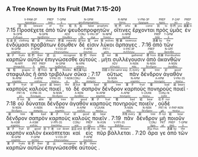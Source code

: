 ### A Tree Known by Its Fruit (Mat 7:15-20)

7:15 <RUBY><ruby><ruby><span class='verb'>Προσέχετε</span><rt>提防 beware</rt></ruby><rt><a href='https://bible.fhl.net/new/s.php?N=0&k=04337&m='>προσέχω</a></rt></ruby><rt>V-PAM-2P</rt></RUBY> <RUBY><ruby><ruby>ἀπὸ<rt>of</rt></ruby><rt><a href='https://bible.fhl.net/new/s.php?N=0&k=00575&m='>ἀπό</a></rt></ruby><rt>PREP</rt></RUBY> <RUBY><ruby><ruby>τῶν<rt>the</rt></ruby><rt><a href='https://bible.fhl.net/new/s.php?N=0&k=03588&m='>ὁ</a></rt></ruby><rt>T-GPM</rt></RUBY> <RUBY><ruby><ruby>ψευδοπροφητῶν<rt>假先知 false prophets</rt></ruby><rt><a href='https://bible.fhl.net/new/s.php?N=0&k=05578&m='>ψευδοπροφήτης</a></rt></ruby><rt>N-GPM</rt></RUBY> , <RUBY><ruby><ruby>οἵτινες<rt>他們 who</rt></ruby><rt><a href='https://bible.fhl.net/new/s.php?N=0&k=03748&m='>ὅστις</a></rt></ruby><rt>R-NPM</rt></RUBY> <RUBY><ruby><ruby><span class='verb'>ἔρχονται</span><rt>來 come</rt></ruby><rt><a href='https://bible.fhl.net/new/s.php?N=0&k=02064&m='>ἔρχομαι</a></rt></ruby><rt>V-PNI-3P</rt></RUBY> <RUBY><ruby><ruby>πρὸς<rt>到 to</rt></ruby><rt><a href='https://bible.fhl.net/new/s.php?N=0&k=04314&m='>πρός</a></rt></ruby><rt>PREP</rt></RUBY> <RUBY><ruby><ruby>ὑμᾶς<rt>你們 you</rt></ruby><rt><a href='https://bible.fhl.net/new/s.php?N=0&k=05209&m='>σύ</a></rt></ruby><rt>P-2AP</rt></RUBY> <RUBY><ruby><ruby>ἐν<rt>披著 in</rt></ruby><rt><a href='https://bible.fhl.net/new/s.php?N=0&k=01722&m='>ἐν</a></rt></ruby><rt>PREP</rt></RUBY> <RUBY><ruby><ruby>ἐνδύμασι<rt>毛皮衣 clothing</rt></ruby><rt><a href='https://bible.fhl.net/new/s.php?N=0&k=01742&m='>ἔνδυμα</a></rt></ruby><rt>N-DPN</rt></RUBY> <RUBY><ruby><ruby>προβάτων<rt>綿羊 sheep’s</rt></ruby><rt><a href='https://bible.fhl.net/new/s.php?N=0&k=04263&m='>πρόβατον</a></rt></ruby><rt>N-GPN</rt></RUBY> <RUBY><ruby><ruby>ἔσωθεν<rt>裡面 inwardly</rt></ruby><rt><a href='https://bible.fhl.net/new/s.php?N=0&k=02081&m='>ἔσωθεν</a></rt></ruby><rt>ADV</rt></RUBY> <RUBY><ruby><ruby>δέ<rt>卻 but</rt></ruby><rt><a href='https://bible.fhl.net/new/s.php?N=0&k=01161&m='>δέ</a></rt></ruby><rt>CONJ</rt></RUBY> <RUBY><ruby><ruby><span class='verb'>εἰσιν</span><rt>是 are</rt></ruby><rt><a href='https://bible.fhl.net/new/s.php?N=0&k=01526&m='>εἰμί</a></rt></ruby><rt>V-PAI-3P</rt></RUBY> <RUBY><ruby><ruby>λύκοι<rt>狼 wolves</rt></ruby><rt><a href='https://bible.fhl.net/new/s.php?N=0&k=03074&m='>λύκος</a></rt></ruby><rt>N-NPM</rt></RUBY> <RUBY><ruby><ruby>ἅρπαγες<rt>殘暴 ravenous</rt></ruby><rt><a href='https://bible.fhl.net/new/s.php?N=0&k=00727&m='>ἅρπαξ</a></rt></ruby><rt>A-NPM</rt></RUBY> . 7:16 <RUBY><ruby><ruby>ἀπὸ<rt>憑著 by</rt></ruby><rt><a href='https://bible.fhl.net/new/s.php?N=0&k=00575&m='>ἀπό</a></rt></ruby><rt>PREP</rt></RUBY> <RUBY><ruby><ruby>τῶν<rt>the</rt></ruby><rt><a href='https://bible.fhl.net/new/s.php?N=0&k=03588&m='>ὁ</a></rt></ruby><rt>T-GPM</rt></RUBY> <RUBY><ruby><ruby>καρπῶν<rt>果子 fruits</rt></ruby><rt><a href='https://bible.fhl.net/new/s.php?N=0&k=02590&m='>καρπός</a></rt></ruby><rt>N-GPM</rt></RUBY> <RUBY><ruby><ruby>αὐτῶν<rt>他們 their</rt></ruby><rt><a href='https://bible.fhl.net/new/s.php?N=0&k=00846&m='>αὐτός</a></rt></ruby><rt>P-GPM</rt></RUBY> <RUBY><ruby><ruby><span class='verb'>ἐπιγνώσεσθε</span><rt>認出 recognize</rt></ruby><rt><a href='https://bible.fhl.net/new/s.php?N=0&k=01921&m='>ἐπιγινώσκω</a></rt></ruby><rt>V-FDI-2P</rt></RUBY> <RUBY><ruby><ruby>αὐτούς<rt>他們 them</rt></ruby><rt><a href='https://bible.fhl.net/new/s.php?N=0&k=00848&m='>ἑαυτοῦ</a></rt></ruby><rt>P-APM</rt></RUBY> . <RUBY><ruby><ruby>μήτι<rt>豈 not</rt></ruby><rt><a href='https://bible.fhl.net/new/s.php?N=0&k=03385&m='>μήτι</a></rt></ruby><rt>PRT-I</rt></RUBY> <RUBY><ruby><ruby><span class='verb'>συλλέγουσιν</span><rt>摘 gathered</rt></ruby><rt><a href='https://bible.fhl.net/new/s.php?N=0&k=04816&m='>συλλέγω</a></rt></ruby><rt>V-PAI-3P</rt></RUBY> <RUBY><ruby><ruby>ἀπὸ<rt>裡 from</rt></ruby><rt><a href='https://bible.fhl.net/new/s.php?N=0&k=00575&m='>ἀπό</a></rt></ruby><rt>PREP</rt></RUBY> <RUBY><ruby><ruby>ἀκανθῶν<rt>荊棘 thornbushes</rt></ruby><rt><a href='https://bible.fhl.net/new/s.php?N=0&k=00173&m='>ἄκανθα</a></rt></ruby><rt>N-GPF</rt></RUBY> <RUBY><ruby><ruby>σταφυλὰς<rt>葡萄 grapes</rt></ruby><rt><a href='https://bible.fhl.net/new/s.php?N=0&k=04718&m='>σταφυλή</a></rt></ruby><rt>N-APF</rt></RUBY> <RUBY><ruby><ruby>ἢ<rt>or</rt></ruby><rt><a href='https://bible.fhl.net/new/s.php?N=0&k=02228&m='>ἤ</a></rt></ruby><rt>PRT</rt></RUBY> <RUBY><ruby><ruby>ἀπὸ<rt>裡 from</rt></ruby><rt><a href='https://bible.fhl.net/new/s.php?N=0&k=00575&m='>ἀπό</a></rt></ruby><rt>PREP</rt></RUBY> <RUBY><ruby><ruby>τριβόλων<rt>蒺藜 thistles</rt></ruby><rt><a href='https://bible.fhl.net/new/s.php?N=0&k=05146&m='>τρίβολος</a></rt></ruby><rt>N-GPM</rt></RUBY> <RUBY><ruby><ruby>σῦκα<rt>無花果 figs</rt></ruby><rt><a href='https://bible.fhl.net/new/s.php?N=0&k=04810&m='>σῦκον</a></rt></ruby><rt>N-APN</rt></RUBY> ; 7:17 <RUBY><ruby><ruby>οὕτως<rt>同樣 in the same way</rt></ruby><rt><a href='https://bible.fhl.net/new/s.php?N=0&k=03779&m='>οὕτω(ς)</a></rt></ruby><rt>ADV</rt></RUBY> <RUBY><ruby><ruby>πᾶν<rt>凡 every</rt></ruby><rt><a href='https://bible.fhl.net/new/s.php?N=0&k=03956&m='>πᾶς</a></rt></ruby><rt>A-NSN</rt></RUBY> <RUBY><ruby><ruby>δένδρον<rt>樹 tree</rt></ruby><rt><a href='https://bible.fhl.net/new/s.php?N=0&k=01186&m='>δένδρον</a></rt></ruby><rt>N-NSN</rt></RUBY> <RUBY><ruby><ruby>ἀγαθὸν<rt>好 good</rt></ruby><rt><a href='https://bible.fhl.net/new/s.php?N=0&k=00018&m='>ἀγαθός</a></rt></ruby><rt>A-NSN</rt></RUBY> <RUBY><ruby><ruby>καρποὺς<rt>果子 fruit</rt></ruby><rt><a href='https://bible.fhl.net/new/s.php?N=0&k=02590&m='>καρπός</a></rt></ruby><rt>N-APM</rt></RUBY> <RUBY><ruby><ruby>καλοὺς<rt>好 good</rt></ruby><rt><a href='https://bible.fhl.net/new/s.php?N=0&k=02570&m='>καλός</a></rt></ruby><rt>A-APM</rt></RUBY> <RUBY><ruby><ruby><span class='verb'>ποιεῖ</span><rt>結 bears</rt></ruby><rt><a href='https://bible.fhl.net/new/s.php?N=0&k=04160&m='>ποιέω</a></rt></ruby><rt>V-PAI-3S</rt></RUBY> , <RUBY><ruby><ruby>τὸ<rt>the</rt></ruby><rt><a href='https://bible.fhl.net/new/s.php?N=0&k=03588&m='>ὁ</a></rt></ruby><rt>T-NSN</rt></RUBY> <RUBY><ruby><ruby>δὲ<rt>而 but</rt></ruby><rt><a href='https://bible.fhl.net/new/s.php?N=0&k=01161&m='>δέ</a></rt></ruby><rt>CONJ</rt></RUBY> <RUBY><ruby><ruby>σαπρὸν<rt>壞 bad</rt></ruby><rt><a href='https://bible.fhl.net/new/s.php?N=0&k=04550&m='>σαπρός</a></rt></ruby><rt>A-NSN</rt></RUBY> <RUBY><ruby><ruby>δένδρον<rt>樹 tree</rt></ruby><rt><a href='https://bible.fhl.net/new/s.php?N=0&k=01186&m='>δένδρον</a></rt></ruby><rt>N-NSN</rt></RUBY> <RUBY><ruby><ruby>καρποὺς<rt>果子 fruit</rt></ruby><rt><a href='https://bible.fhl.net/new/s.php?N=0&k=02590&m='>καρπός</a></rt></ruby><rt>N-APM</rt></RUBY> <RUBY><ruby><ruby>πονηροὺς<rt>壞 bad</rt></ruby><rt><a href='https://bible.fhl.net/new/s.php?N=0&k=04190&m='>πονηρός</a></rt></ruby><rt>A-APM</rt></RUBY> <RUBY><ruby><ruby><span class='verb'>ποιεῖ</span><rt>結 bears</rt></ruby><rt><a href='https://bible.fhl.net/new/s.php?N=0&k=04160&m='>ποιέω</a></rt></ruby><rt>V-PAI-3S</rt></RUBY> · 7:18 <RUBY><ruby><ruby>οὐ<rt>不 not</rt></ruby><rt><a href='https://bible.fhl.net/new/s.php?N=0&k=03756&m='>οὐ</a></rt></ruby><rt>PRT-N</rt></RUBY> <RUBY><ruby><ruby><span class='verb'>δύναται</span><rt>能 able</rt></ruby><rt><a href='https://bible.fhl.net/new/s.php?N=0&k=01410&m='>δύναμαι</a></rt></ruby><rt>V-PNI-3S</rt></RUBY> <RUBY><ruby><ruby>δένδρον<rt>樹 tree</rt></ruby><rt><a href='https://bible.fhl.net/new/s.php?N=0&k=01186&m='>δένδρον</a></rt></ruby><rt>N-NSN</rt></RUBY> <RUBY><ruby><ruby>ἀγαθὸν<rt>好 good</rt></ruby><rt><a href='https://bible.fhl.net/new/s.php?N=0&k=00018&m='>ἀγαθός</a></rt></ruby><rt>A-NSN</rt></RUBY> <RUBY><ruby><ruby>καρποὺς<rt>果子 fruit</rt></ruby><rt><a href='https://bible.fhl.net/new/s.php?N=0&k=02590&m='>καρπός</a></rt></ruby><rt>N-APM</rt></RUBY> <RUBY><ruby><ruby>πονηροὺς<rt>壞 bad</rt></ruby><rt><a href='https://bible.fhl.net/new/s.php?N=0&k=04190&m='>πονηρός</a></rt></ruby><rt>A-APM</rt></RUBY> <RUBY><ruby><ruby><span class='inf'>ποιεῖν</span><rt>結 bear</rt></ruby><rt><a href='https://bible.fhl.net/new/s.php?N=0&k=04160&m='>ποιέω</a></rt></ruby><rt>V-2AAN</rt></RUBY> , <RUBY><ruby><ruby>οὐδὲ<rt>也不 nor</rt></ruby><rt><a href='https://bible.fhl.net/new/s.php?N=0&k=03761&m='>οὐδέ</a></rt></ruby><rt>CONJ-N</rt></RUBY> <RUBY><ruby><ruby>δένδρον<rt>樹 tree</rt></ruby><rt><a href='https://bible.fhl.net/new/s.php?N=0&k=01186&m='>δένδρον</a></rt></ruby><rt>N-NSN</rt></RUBY> <RUBY><ruby><ruby>σαπρὸν<rt>壞 bad</rt></ruby><rt><a href='https://bible.fhl.net/new/s.php?N=0&k=04550&m='>σαπρός</a></rt></ruby><rt>A-NSN</rt></RUBY> <RUBY><ruby><ruby>καρποὺς<rt>果子 fruit</rt></ruby><rt><a href='https://bible.fhl.net/new/s.php?N=0&k=02590&m='>καρπός</a></rt></ruby><rt>N-APM</rt></RUBY> <RUBY><ruby><ruby>καλοὺς<rt>好 good</rt></ruby><rt><a href='https://bible.fhl.net/new/s.php?N=0&k=02570&m='>καλός</a></rt></ruby><rt>A-APM</rt></RUBY> <RUBY><ruby><ruby><span class='inf'>ποιεῖν</span><rt>結 bear</rt></ruby><rt><a href='https://bible.fhl.net/new/s.php?N=0&k=04160&m='>ποιέω</a></rt></ruby><rt>V-2AAN</rt></RUBY> . 7:19 <RUBY><ruby><ruby>πᾶν<rt>所有 every</rt></ruby><rt><a href='https://bible.fhl.net/new/s.php?N=0&k=03956&m='>πᾶς</a></rt></ruby><rt>A-NSN</rt></RUBY> <RUBY><ruby><ruby>δένδρον<rt>樹 tree</rt></ruby><rt><a href='https://bible.fhl.net/new/s.php?N=0&k=01186&m='>δένδρον</a></rt></ruby><rt>N-NSN</rt></RUBY> <RUBY><ruby><ruby>μὴ<rt>不 not</rt></ruby><rt><a href='https://bible.fhl.net/new/s.php?N=0&k=03361&m='>μή</a></rt></ruby><rt>PRT-N</rt></RUBY> <RUBY><ruby><ruby><span class='ptc'>ποιοῦν</span><rt>結 bear</rt></ruby><rt><a href='https://bible.fhl.net/new/s.php?N=0&k=04160&m='>ποιέω</a></rt></ruby><rt>V-PAP-NSN</rt></RUBY> <RUBY><ruby><ruby>καρπὸν<rt>果子 fruit</rt></ruby><rt><a href='https://bible.fhl.net/new/s.php?N=0&k=02590&m='>καρπός</a></rt></ruby><rt>N-ASM</rt></RUBY> <RUBY><ruby><ruby>καλὸν<rt>好 good</rt></ruby><rt><a href='https://bible.fhl.net/new/s.php?N=0&k=02570&m='>καλός</a></rt></ruby><rt>A-ASM</rt></RUBY> <RUBY><ruby><ruby><span class='verb'>ἐκκόπτεται</span><rt>砍下來 cut down</rt></ruby><rt><a href='https://bible.fhl.net/new/s.php?N=0&k=01581&m='>ἐκκόπτω</a></rt></ruby><rt>V-PPI-3S</rt></RUBY> <RUBY><ruby><ruby>καὶ<rt>並且 and</rt></ruby><rt><a href='https://bible.fhl.net/new/s.php?N=0&k=02532&m='>καί</a></rt></ruby><rt>CONJ</rt></RUBY> <RUBY><ruby><ruby>εἰς<rt>在~裡 into</rt></ruby><rt><a href='https://bible.fhl.net/new/s.php?N=0&k=01519&m='>εἰς</a></rt></ruby><rt>PREP</rt></RUBY> <RUBY><ruby><ruby>πῦρ<rt>火 fire</rt></ruby><rt><a href='https://bible.fhl.net/new/s.php?N=0&k=04442&m='>πῦρ</a></rt></ruby><rt>N-ASN</rt></RUBY> <RUBY><ruby><ruby><span class='verb'>βάλλεται</span><rt>丟 thrown</rt></ruby><rt><a href='https://bible.fhl.net/new/s.php?N=0&k=00906&m='>βάλλω</a></rt></ruby><rt>V-PPI-3S</rt></RUBY> . 7:20 <RUBY><ruby><ruby>ἄρα<rt>所以 thus</rt></ruby><rt><a href='https://bible.fhl.net/new/s.php?N=0&k=00686&m='>ἄρα</a></rt></ruby><rt>CONJ</rt></RUBY> <RUBY><ruby><ruby>γε<rt></rt></ruby><rt><a href='https://bible.fhl.net/new/s.php?N=0&k=01065&m='>γέ</a></rt></ruby><rt>PRT</rt></RUBY> <RUBY><ruby><ruby>ἀπὸ<rt>憑著 by</rt></ruby><rt><a href='https://bible.fhl.net/new/s.php?N=0&k=00575&m='>ἀπό</a></rt></ruby><rt>PREP</rt></RUBY> <RUBY><ruby><ruby>τῶν<rt>the</rt></ruby><rt><a href='https://bible.fhl.net/new/s.php?N=0&k=03588&m='>ὁ</a></rt></ruby><rt>T-GPM</rt></RUBY> <RUBY><ruby><ruby>καρπῶν<rt>果子 fruits</rt></ruby><rt><a href='https://bible.fhl.net/new/s.php?N=0&k=02590&m='>καρπός</a></rt></ruby><rt>N-GPM</rt></RUBY> <RUBY><ruby><ruby>αὐτῶν<rt>他們 their</rt></ruby><rt><a href='https://bible.fhl.net/new/s.php?N=0&k=00846&m='>αὐτός</a></rt></ruby><rt>P-GPM</rt></RUBY> <RUBY><ruby><ruby><span class='verb'>ἐπιγνώσεσθε</span><rt>認出 recognize</rt></ruby><rt><a href='https://bible.fhl.net/new/s.php?N=0&k=01921&m='>ἐπιγινώσκω</a></rt></ruby><rt>V-FDI-2P</rt></RUBY> <RUBY><ruby><ruby>αὐτούς<rt>他們 them</rt></ruby><rt><a href='https://bible.fhl.net/new/s.php?N=0&k=00848&m='>ἑαυτοῦ</a></rt></ruby><rt>P-APM</rt></RUBY> . 